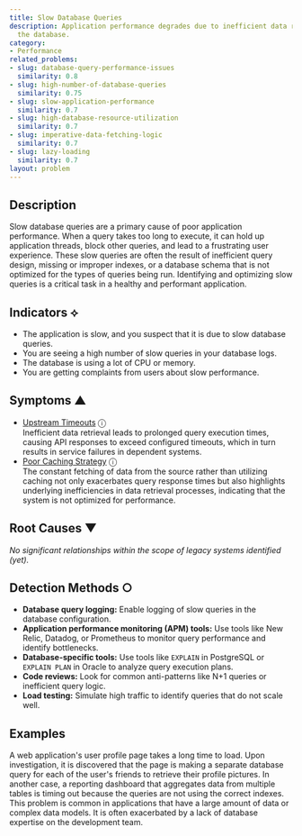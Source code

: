 ```yaml
---
title: Slow Database Queries
description: Application performance degrades due to inefficient data retrieval from
  the database.
category:
- Performance
related_problems:
- slug: database-query-performance-issues
  similarity: 0.8
- slug: high-number-of-database-queries
  similarity: 0.75
- slug: slow-application-performance
  similarity: 0.7
- slug: high-database-resource-utilization
  similarity: 0.7
- slug: imperative-data-fetching-logic
  similarity: 0.7
- slug: lazy-loading
  similarity: 0.7
layout: problem
---
```


## Description
Slow database queries are a primary cause of poor application performance. When a query takes too long to execute, it can hold up application threads, block other queries, and lead to a frustrating user experience. These slow queries are often the result of inefficient query design, missing or improper indexes, or a database schema that is not optimized for the types of queries being run. Identifying and optimizing slow queries is a critical task in a healthy and performant application.

## Indicators ⟡
- The application is slow, and you suspect that it is due to slow database queries.
- You are seeing a high number of slow queries in your database logs.
- The database is using a lot of CPU or memory.
- You are getting complaints from users about slow performance.

## Symptoms ▲
- [Upstream Timeouts](upstream-timeouts.md) <span class="info-tooltip" title="Confidence: 0.511, Strength: 0.697">ⓘ</span>
<br/>  Inefficient data retrieval leads to prolonged query execution times, causing API responses to exceed configured timeouts, which in turn results in service failures in dependent systems.
- [Poor Caching Strategy](poor-caching-strategy.md) <span class="info-tooltip" title="Confidence: 0.304, Strength: 0.649">ⓘ</span>
<br/>  The constant fetching of data from the source rather than utilizing caching not only exacerbates query response times but also highlights underlying inefficiencies in data retrieval processes, indicating that the system is not optimized for performance.

## Root Causes ▼

*No significant relationships within the scope of legacy systems identified (yet).*

## Detection Methods ○

- **Database query logging:** Enable logging of slow queries in the database configuration.
- **Application performance monitoring (APM) tools:** Use tools like New Relic, Datadog, or Prometheus to monitor query performance and identify bottlenecks.
- **Database-specific tools:** Use tools like `EXPLAIN` in PostgreSQL or `EXPLAIN PLAN` in Oracle to analyze query execution plans.
- **Code reviews:** Look for common anti-patterns like N+1 queries or inefficient query logic.
- **Load testing:** Simulate high traffic to identify queries that do not scale well.

## Examples
A web application's user profile page takes a long time to load. Upon investigation, it is discovered that the page is making a separate database query for each of the user's friends to retrieve their profile pictures. In another case, a reporting dashboard that aggregates data from multiple tables is timing out because the queries are not using the correct indexes. This problem is common in applications that have a large amount of data or complex data models. It is often exacerbated by a lack of database expertise on the development team.
